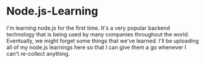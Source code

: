 # Node.js-Learning
I'm learning node.js for the first time. It's a very popular backend technology that is being used by many companies throughout the world.
Eventually, we might forget some things that we've learned. I'll be uploading all of my node.js learnings here so that I can give them a go whenever I can't re-collect anything. 
